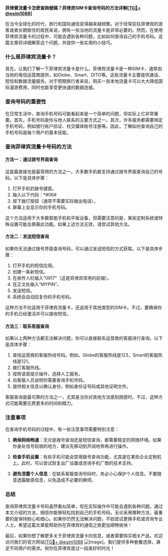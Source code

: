 **菲律賓流量卡怎麽查詢號碼？菲律宾SIM卡查询号码的方法详解[[TG💪+ @esim1088](https://t.me/s/esim1088)]**

在当今全球化的时代，旅行和国际通信变得越来越频繁。对于经常前往菲律宾的游客或者长期居住的居民来说，拥有一张当地的流量卡是非常必要的。然而，在使用菲律宾流量卡的过程中，可能会遇到各种问题，比如如何查询自己的手机号码。这篇文章将详细解答这个问题，并提供一些实用的小技巧。

### 什么是菲律宾流量卡？

首先，让我们了解一下菲律宾流量卡是什么。菲律宾流量卡是一种SIM卡，通常由当地的电信运营商提供，如Globe、Smart、DITO等。这些流量卡主要提供通话、短信和数据流量服务。对于短期旅行者来说，购买一张本地流量卡可以大大降低国际漫游费用，同时也能享受更快速的数据连接。

### 查询号码的重要性

在日常生活中，查询手机号码可能看起来是一个简单的问题，但实际上它非常重要。首先，手机号码是你与他人联系的主要方式之一。其次，许多服务都需要绑定手机号码，例如银行账户验证、社交媒体账号注册等。因此，了解如何查询自己的手机号码是每个用户的基本技能。

### 查询菲律宾流量卡号码的方法

#### 方法一：通过拨号界面查询

这是最直接也是最常用的方法之一。大多数手机都支持通过拨号界面查询自己的号码。以下是具体步骤：

1. 打开手机的拨号键盘。
2. 输入以下代码：*#06#
3. 按下拨打按钮（通常不需要实际拨出电话）。
4. 屏幕上会显示你的手机号码。

这个方法适用于大多数智能手机和平板设备，但需要注意的是，某些定制系统或特殊设置可能会屏蔽此功能。如果上述方法无效，请尝试其他方法。

#### 方法二：发送短信查询

如果你无法通过拨号界面查询号码，可以通过发送短信的方式获取。以下是具体步骤：

1. 打开手机的短信应用。
2. 创建一条新短信。
3. 在收件人栏输入“0917”（这是菲律宾常用的前缀）。
4. 在正文处输入“MYPIN”。
5. 发送短信。
6. 系统会自动回复你的手机号码。

这种方法不仅适用于菲律宾流量卡，还适用于其他类型的SIM卡。不过，要确保你的手机已经激活并可以接收短信。

#### 方法三：联系客服查询

如果以上两种方法都无法解决问题，你可以直接联系运营商的客服进行查询。以下是具体步骤：

1. 查找运营商的客服热线号码。例如，Globe的客服热线是123，Smart的客服热线是121。
2. 拨打客服热线。
3. 按照语音提示操作，选择人工服务。
4. 向客服人员说明你需要查询手机号码。
5. 提供相关信息以确认身份，例如身份证号码或其他证明文件。

客服查询是最可靠的方法之一，尤其是当你对其他方法感到困惑时。不过，这种方式可能需要花费更多的时间和精力。

### 注意事项

在查询手机号码的过程中，有一些注意事项需要特别注意：

1. **确保网络畅通**：无论是拨号查询还是短信查询，都需要稳定的网络环境。如果你身处信号较弱的地方，建议先移动到开阔地带再进行操作。
   
2. **检查手机设置**：有些手机可能会禁用拨号查询功能，尤其是在某些企业定制机上。此时，可以尝试恢复出厂设置或咨询手机厂商的技术支持。

3. **避免泄露个人信息**：在联系客服查询号码时，务必小心保护个人信息。不要随意透露敏感信息，以免造成不必要的麻烦。

### 总结

查询菲律宾流量卡号码虽然看似简单，但在实际操作中可能会遇到各种问题。通过本文介绍的方法，相信你能够轻松找到自己的手机号码。无论采用哪种方法，最重要的是保持耐心和细心。如果你仍然无法解决问题，不妨尝试更换手机或咨询专业人士。希望这篇文章能帮助你在菲律宾的通信之旅更加顺畅愉快！

最后，如果你想了解更多关于菲律宾流量卡的信息，或者需要购买相关产品，欢迎访问我们的官方网站[[TG💪+ @esim1088](https://t.me/s/esim1088) ![Image](https://i.postimg.cc/4NQfJmqS/Snipaste-2025-05-13-00-14-12.png)]。我们提供多种套餐选择，满足不同用户的需求。祝你在菲律宾度过一段美好的时光！